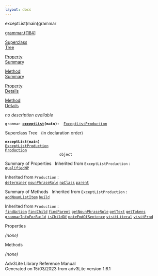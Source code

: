 ```yaml
---
layout: docs
---
```

<span class="title">exceptList(main)</span><span class="type">grammar</span>

[grammar.t](../file/grammar.t.html)\[[184](../source/grammar.t.html#184)\]

[Superclass  
Tree](#_SuperClassTree_)

[Property  
Summary](#_PropSummary_)

[Method  
Summary](#_MethodSummary_)

[Property  
Details](#_Properties_)

[Method  
Details](#_Methods_)



*no description available*

`grammar `**[`exceptList`](../object/exceptList.html)`(main)`**` :   `[`ExceptListProduction`](../object/ExceptListProduction.html)



<span id="_SuperClassTree_"></span>



<span class="hdln">Superclass Tree</span>   (in declaration order)



**`exceptList(main)`**  
[`ExceptListProduction`](../object/ExceptListProduction.html)  
[`Production`](../object/Production.html)  
`                         object`  
<span id="_PropSummary_"></span>



<span class="hdln">Summary of Properties</span>  
Inherited from `ExceptListProduction` :  
[`qualifiedNP`](../object/ExceptListProduction.html#qualifiedNP)

Inherited from `Production` :  
[`determiner`](../object/Production.html#determiner) [`nounPhraseRole`](../object/Production.html#nounPhraseRole) [`npClass`](../object/Production.html#npClass) [`parent`](../object/Production.html#parent)

<span id="_MethodSummary_"></span>



<span class="hdln">Summary of Methods</span>  
Inherited from `ExceptListProduction` :  
[`addNounListItem`](../object/ExceptListProduction.html#addNounListItem) [`build`](../object/ExceptListProduction.html#build)

Inherited from `Production` :  
[`findAction`](../object/Production.html#findAction) [`findChild`](../object/Production.html#findChild) [`findParent`](../object/Production.html#findParent) [`getNounPhraseRole`](../object/Production.html#getNounPhraseRole) [`getText`](../object/Production.html#getText) [`getTokens`](../object/Production.html#getTokens) [`grammarInfoForBuild`](../object/Production.html#grammarInfoForBuild) [`isChildOf`](../object/Production.html#isChildOf) [`noteEndOfSentence`](../object/Production.html#noteEndOfSentence) [`visitLiteral`](../object/Production.html#visitLiteral) [`visitProd`](../object/Production.html#visitProd)

<span id="_Properties_"></span>



<span class="hdln">Properties</span>  



*(none)* <span id="_Methods_"></span>



<span class="hdln">Methods</span>  



*(none)*



Adv3Lite Library Reference Manual  
Generated on 15/03/2023 from adv3Lite version 1.6.1


